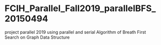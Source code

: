 # FCIH_Parallel_Fall2019_parallelBFS_20150494
project parallel 2019 using parallel and serial Algorithm of Breath First Search on Graph Data Structure
